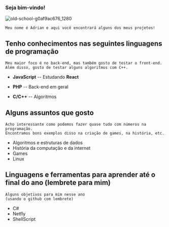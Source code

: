 ### Seja bim-vindo!

![old-school-g0af9ac676_1280](https://user-images.githubusercontent.com/90357170/168913766-6aa5e297-236c-4d52-ba7d-b52f31313c65.png)

```
Meu nome é Adrian e aqui você encontrará alguns dos meus projetos!
```
## Tenho conhecimentos nas seguintes linguagens de programação

```
Meu maior foco é no back-end, mas também gosto de testar o front-end.
Além disso, gosto de testar alguns algoritmos com C++.
```

- <b>JavaScript</b>
-- Estudando <b>React</b>

- <b>PHP</b>
-- Back-end em geral

- <b>C/C++</b>
-- Algoritmos

## Alguns assuntos que gosto

```
Acho interessante como podemos fazer quase tudo com números na programação.
Encontramos bons exemplos disso na criação de games, na história, etc.
```

- Algoritmos e estruturas de dados
- História da computação e da internet
- Games
- Linux

## Linguagens e ferramentas para aprender até o final do ano (lembrete para mim)

```
Alguns objetivos para mim nesse ano
(usando o github com lembrete)
```

- C#
- Netfly
- ShellScript
